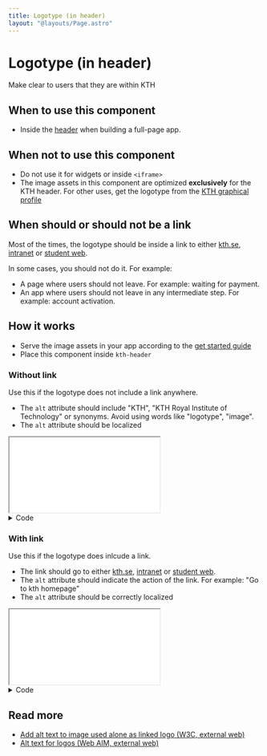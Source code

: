 ```yaml
---
title: Logotype (in header)
layout: "@layouts/Page.astro"
---
```


# Logotype (in header)

<p class="lead">Make clear to users that they are within KTH</p>

## When to use this component

- Inside the [header](./header) when building a full-page app.

## When not to use this component

- Do not use it for widgets or inside `<iframe>`
- The image assets in this component are optimized **exclusively** for the KTH header. For other uses, get the logotype from the [KTH graphical profile](https://intra.kth.se/en/administration/kommunikation/varumarke/grafiskprofil/logotyp-1.845049)

## When should or should not be a link

Most of the times, the logotype should be inside a link to either [kth.se](https://kth.se), [intranet](https://intra.kth.se) or [student web](https://kth.se/student).

In some cases, you should not do it. For example:

- A page where users should not leave. For example: waiting for payment.
- An app where users should not leave in any intermediate step. For example: account activation.

## How it works

- Serve the image assets in your app according to the [get started guide](../get-started/developers)
- Place this component inside `kth-header`

### Without link

Use this if the logotype does not include a link anywhere.

- The `alt` attribute should include "KTH", "KTH Royal Institute of Technology" or synonyms. Avoid using words like "logotype", "image".
- The `alt` attribute should be localized

<iframe src="/style/en/examples/main-header__logotype/without-link"></iframe>

<details class="kth-details">
<summary>Code</summary>

<div class="kth-details__content">

```html
<figure class="kth-header__logotype">
  <img
    alt="KTH"
    srcset="
      <ASSETS_DIRECTORY>/kth-logotype-64.webp,
      <ASSETS_DIRECTORY>/kth-logotype-64@2x.webp 2x,
      <ASSETS_DIRECTORY>/kth-logotype-64@3x.webp 3x
    "
    src="<ASSETS_DIRECTORY>/kth-logotype-64.png"
  />
</figure>
```

```scss
@use "@kth/style/scss/components/main-header.scss";
```

</div>
</details>

### With link

Use this if the logotype does inlcude a link.

- The link should go to either [kth.se](https://kth.se), [intranet](https://intra.kth.se) or [student web](https://kth.se/student).
- The `alt` attribute should indicate the action of the link. For example: "Go to kth homepage"
- The `alt` attribute should be correctly localized

<iframe src="/style/en/examples/main-header__logotype/with-link"></iframe>

<details class="kth-details">
<summary>Code</summary>

<div class="kth-details__content">

```html
<a class="kth-header__logotype">
  <figure>
    <img
      alt="KTH"
      srcset="
        <ASSETS_DIRECTORY>/kth-logotype-64.webp,
        <ASSETS_DIRECTORY>/kth-logotype-64@2x.webp 2x,
        <ASSETS_DIRECTORY>/kth-logotype-64@3x.webp 3x
      "
      src="<ASSETS_DIRECTORY>/kth-logotype-64.png"
    />
  </figure>
</a>
```

```scss
@use "@kth/style/scss/components/main-header.scss";
```

</div>
</details>

## Read more

- [Add alt text to image used alone as linked logo (W3C, external web)](https://www.w3.org/WAI/tutorials/images/functional/#example-1-image-used-alone-as-a-linked-logo)
- [Alt text for logos (Web AIM, external web)](https://webaim.org/techniques/alttext/#logos)
